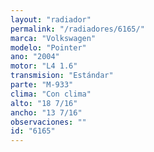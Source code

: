 ```yaml
---
layout: "radiador"
permalink: "/radiadores/6165/"
marca: "Volkswagen"
modelo: "Pointer"
ano: "2004"
motor: "L4 1.6"
transmision: "Estándar"
parte: "M-933"
clima: "Con clima"
alto: "18 7/16"
ancho: "13 7/16"
observaciones: ""
id: "6165"
---
```


